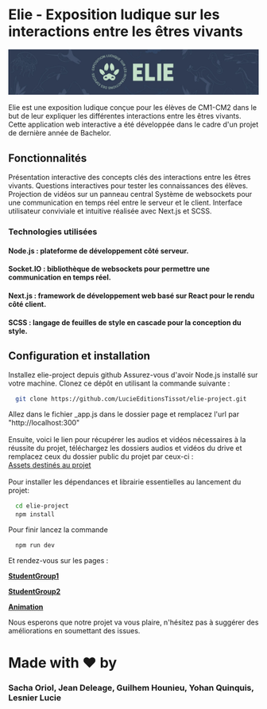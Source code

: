 # Elie - Exposition ludique sur les interactions entre les êtres vivants

![Elie Logo](https://github.com/LucieEditionsTissot/elie-project/blob/64144bc87c667bd00ae311f309a0397349108986/public/images/elie.jpeg)

Elie est une exposition ludique conçue pour les élèves de CM1-CM2 dans le but de leur expliquer les différentes interactions entre les êtres vivants. Cette application web interactive a été développée dans le cadre d'un projet de dernière année de Bachelor.

## Fonctionnalités
Présentation interactive des concepts clés des interactions entre les êtres vivants.
Questions interactives pour tester les connaissances des élèves.
Projection de vidéos sur un panneau central
Système de websockets pour une communication en temps réel entre le serveur et le client.
Interface utilisateur conviviale et intuitive réalisée avec Next.js et SCSS.

### Technologies utilisées
#### Node.js : plateforme de développement côté serveur.
#### Socket.IO : bibliothèque de websockets pour permettre une communication en temps réel.
#### Next.js : framework de développement web basé sur React pour le rendu côté client.
#### SCSS : langage de feuilles de style en cascade pour la conception du style.
## Configuration et installation

Installez elie-project depuis github
Assurez-vous d'avoir Node.js installé sur votre machine.
Clonez ce dépôt en utilisant la commande suivante :
```bash
  git clone https://github.com/LucieEditionsTissot/elie-project.git 
  ```

Allez dans le fichier _app.js dans le dossier page et remplacez l'url par "http://localhost:300" \
\
Ensuite, voici le lien pour récupérer les audios et vidéos nécessaires à la réussite du projet, téléchargez les dossiers audios et vidéos du drive et remplacez ceux du dossier public du projet par ceux-ci : \
[Assets destinés au projet](https://drive.google.com/drive/folders/1dGzGS6Q9tnD_7SfftwUlSufI1iPUSIrA) \
\
Pour installer les dépendances et librairie essentielles au lancement du projet:
```bash
  cd elie-project
  npm install 
  ````
Pour finir lancez la commande
```bash
  npm run dev
  ````
Et rendez-vous sur les pages :

**[StudentGroup1](http://localhost:3000/studentGroup1)**

**[StudentGroup2](http://localhost:3000/studentGroup2)**

**[Animation](http://localhost:3000/animation)**


Nous esperons que notre projet va vous plaire, n'hésitez pas à suggérer des améliorations en soumettant des issues.


# Made with ❤ by
### Sacha Oriol, Jean Deleage, Guilhem Hounieu, Yohan Quinquis, Lesnier Lucie 